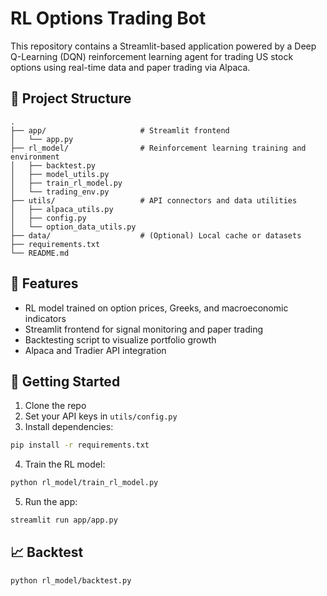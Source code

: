 # RL Options Trading Bot

This repository contains a Streamlit-based application powered by a Deep Q-Learning (DQN) reinforcement learning agent for trading US stock options using real-time data and paper trading via Alpaca.

## 📂 Project Structure

```
.
├── app/                     # Streamlit frontend
│   └── app.py
├── rl_model/                # Reinforcement learning training and environment
│   ├── backtest.py
│   ├── model_utils.py
│   ├── train_rl_model.py
│   └── trading_env.py
├── utils/                   # API connectors and data utilities
│   ├── alpaca_utils.py
│   ├── config.py
│   └── option_data_utils.py
├── data/                    # (Optional) Local cache or datasets
├── requirements.txt
└── README.md
```

## 🧠 Features

- RL model trained on option prices, Greeks, and macroeconomic indicators
- Streamlit frontend for signal monitoring and paper trading
- Backtesting script to visualize portfolio growth
- Alpaca and Tradier API integration

## 🚀 Getting Started

1. Clone the repo
2. Set your API keys in `utils/config.py`
3. Install dependencies:

```bash
pip install -r requirements.txt
```

4. Train the RL model:

```bash
python rl_model/train_rl_model.py
```

5. Run the app:

```bash
streamlit run app/app.py
```

## 📈 Backtest

```bash
python rl_model/backtest.py
```
